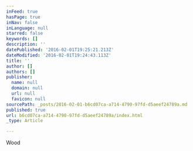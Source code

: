 ```yaml
---
inFeed: true
hasPage: true
inNav: false
inLanguage: null
starred: false
keywords: []
description: ''
datePublished: '2016-02-01T19:25:21.213Z'
dateModified: '2016-02-01T19:24:43.113Z'
title: ''
author: []
authors: []
publisher:
  name: null
  domain: null
  url: null
  favicon: null
sourcePath: _posts/2016-02-01-b6cd07ca-a714-4790-97fd-d5aeef24789a.md
published: true
url: b6cd07ca-a714-4790-97fd-d5aeef24789a/index.html
_type: Article

---
```

Wood